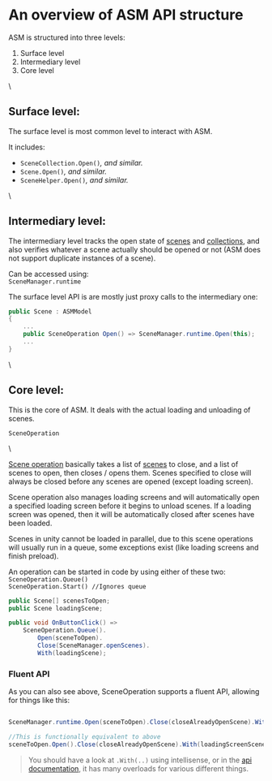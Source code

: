 # An overview of ASM API structure

ASM is structured into three levels:

1. Surface level
2. Intermediary level
3. Core level

\


## Surface level:

The surface level is most common level to interact with ASM.

It includes:

* `SceneCollection.Open()`_, and similar._
* `Scene.Open()`_, and similar._
* `SceneHelper.Open()`_, and similar._

\


## Intermediary level:

The intermediary level tracks the open state of [scenes](../Scenes.md) and [collections](<../Scene collections.md>), and also verifies whatever a scene actually should be opened or not (ASM does not support duplicate instances of a scene).

Can be accessed using:\
`SceneManager.runtime`

The surface level API is are mostly just proxy calls to the intermediary one:

```csharp
public Scene : ASMModel
{
	...
	public SceneOperation Open() => SceneManager.runtime.Open(this);
	...
}
```

\


## Core level:

This is the core of ASM. It deals with the actual loading and unloading of scenes.

`SceneOperation`

\


[Scene operation](scene-operations.md) basically takes a list of [scenes](../Scenes.md) to close, and a list of scenes to open, then closes / opens them. Scenes specified to close will always be closed before any scenes are opened (except loading screen).

Scene operation also manages loading screens and will automatically open a specified loading screen before it begins to unload scenes. If a loading screen was opened, then it will be automatically closed after scenes have been loaded.

Scenes in unity cannot be loaded in parallel, due to this scene operations will usually run in a queue, some exceptions exist (like loading screens and finish preload).

An operation can be started in code by using either of these two:\
`SceneOperation.Queue()`\
`SceneOperation.Start() //Ignores queue`

```csharp
public Scene[] scenesToOpen;
public Scene loadingScene;

public void OnButtonClick() =>
	SceneOperation.Queue().
		Open(sceneToOpen).
		Close(SceneManager.openScenes).
		With(loadingScene);
```

### Fluent API

As you can also see above, SceneOperation supports a fluent API, allowing for things like this:

```csharp

SceneManager.runtime.Open(sceneToOpen).Close(closeAlreadyOpenScene).With(loadingScreenScene);

//This is functionally equivalent to above
sceneToOpen.Open().Close(closeAlreadyOpenScene).With(loadingScreenScene);

```

> You should have a look at `.With(..)` using intellisense, or in the [api documentation](../../api/Core.SceneOperation.md), it has many overloads for various different things.
